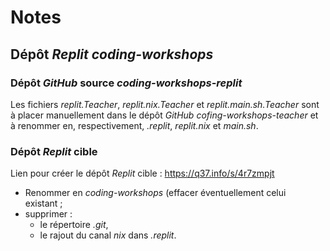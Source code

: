 # Notes

## Dépôt *Replit* *coding-workshops*

### Dépôt *GitHub* source *coding-workshops-replit*

Les fichiers *replit.Teacher*, *replit.nix.Teacher* et *replit.main.sh.Teacher* sont à placer manuellement dans le dépôt *GitHub* *cofing-workshops-teacher* et à renommer en, respectivement, *.replit*, *replit.nix* et *main.sh*.

### Dépôt *Replit* cible

Lien pour créer le dépôt *Replit* cible : https://q37.info/s/4r7zmpjt

- Renommer en *coding-workshops* (effacer éventuellement celui existant ;
- supprimer :
  - le répertoire *.git*,
  - le rajout du canal *nix* dans *.replit*.